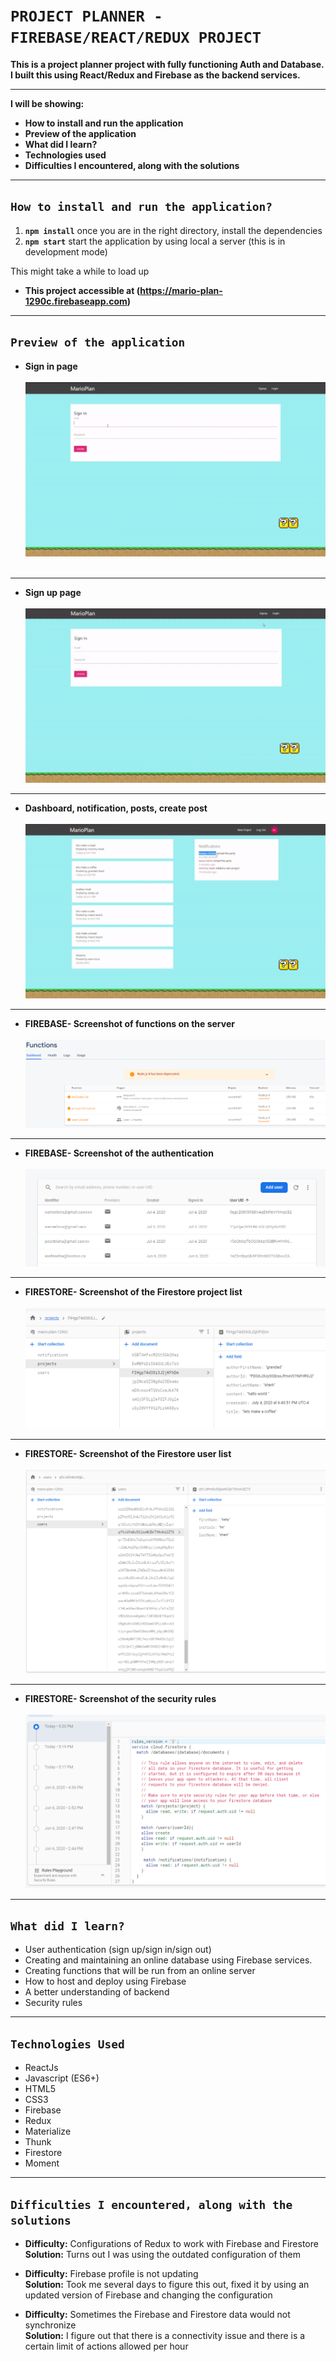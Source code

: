 # ``PROJECT PLANNER - FIREBASE/REACT/REDUX PROJECT``
**This is a project planner project with fully functioning Auth and Database. I built this using React/Redux and Firebase as the backend services.**
___
**I will be showing:**

+ **How to install and run the application**
+ **Preview of the application**
+ **What did I learn?**
+ **Technologies used**
+ **Difficulties I encountered, along with the solutions**

___
## ``How to install and run the application?``

1. **`npm install`** once you are in the right directory, install the dependencies
2. **`npm start`** start the application by using local a server (this is in development mode)

This might take a while to load up   <br />
+ **This project accessible at (https://mario-plan-1290c.firebaseapp.com)**   <br />
___
## ``Preview of the application``
- **Sign in page**  <br />  <br />
![](https://github.com/MatthewSusanto/resource/blob/master/marioplanner/ezgif.com-crop.gif?)  <br />  <br />
___
- **Sign up page**  <br />  <br />
![](https://github.com/MatthewSusanto/resource/blob/master/marioplanner/ezgif.com-crop%20(1).gif?)
___
- **Dashboard, notification, posts, create post**  <br />  <br />
![](https://github.com/MatthewSusanto/resource/blob/master/marioplanner/ezgif.com-crop%20(2).gif?)
___
- **FIREBASE- Screenshot of functions on the server**  <br />  <br />
![](https://github.com/MatthewSusanto/resource/blob/master/marioplanner/functions.PNG?)
___
- **FIREBASE- Screenshot of the authentication**  <br />  <br />
![](https://github.com/MatthewSusanto/resource/blob/master/marioplanner/auth.PNG?)
___
- **FIRESTORE- Screenshot of the Firestore project list**  <br />  <br />
![](https://github.com/MatthewSusanto/resource/blob/master/marioplanner/projects.PNG?)
___
- **FIRESTORE- Screenshot of the Firestore user list**  <br />  <br />
![](https://github.com/MatthewSusanto/resource/blob/master/marioplanner/users.PNG?)
___
- **FIRESTORE- Screenshot of the security rules**  <br />  <br />
![](https://github.com/MatthewSusanto/resource/blob/master/marioplanner/securityRules.PNG?)
___

## ``What did I learn?``

- User authentication (sign up/sign in/sign out)
- Creating and maintaining an online database using Firebase services. 
- Creating functions that will be run from an online server
- How to host and deploy using Firebase
- A better understanding of backend
- Security rules

___
## ``Technologies Used``

- ReactJs
- Javascript (ES6+)
- HTML5
- CSS3
- Firebase
- Redux
- Materialize
- Thunk
- Firestore
- Moment

___
## ``Difficulties I encountered, along with the solutions``

- **Difficulty:** Configurations of Redux to work with Firebase and Firestore  <br />
**Solution:** Turns out I was using the outdated configuration of them

- **Difficulty:** Firebase profile is not updating <br />
**Solution:** Took me several days to figure this out, fixed it by using an updated version of Firebase and changing the configuration

- **Difficulty:** Sometimes the Firebase and Firestore data would not synchronize  <br />
 **Solution:** I figure out that there is a connectivity issue and there is a certain limit of actions allowed per hour


